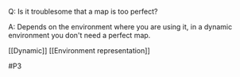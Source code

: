 Q: Is it troublesome that a map is too perfect?

A: Depends on the environment where you are using it, in a dynamic environment you don't need a perfect map.

[[Dynamic]]
[[Environment representation]]

#P3 